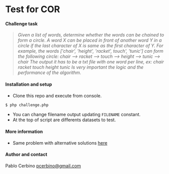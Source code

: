 # Test for COR

#### Challenge task

>  *Given a list of words, determine whether the words can be chained to form a circle. 
A word X can be placed in front of another word Y in a circle if the last character of X is same as the first character of Y.
For example, the words ['chair', 'height', 'racket', touch', 'tunic'] can form the following circle:
chair --> racket --> touch --> height --> tunic --> chair
The output it has to be a txt file with one word per line, ex:
chair racket touch height tunic
Is very important the logic and the performance of the algorithm.*

#### Installation and setup

- Clone this repo and execute from console.
```sh
$ php challenge.php
```
- You can change filename output updating ```FILENAME``` constant.
- At the top of script are differents datasets to test.

####  More information
- Same problem with alternative solutions [here](https://careercup.com/question?id=5932349506191360)

####  Author and contact

Pablo Cerbino
pcerbino@gmail.com


